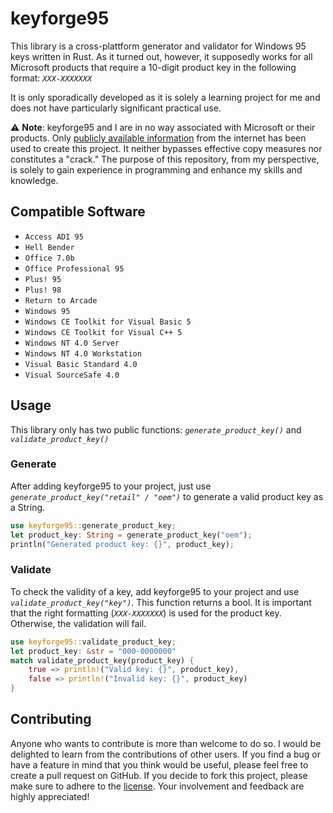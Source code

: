 # keyforge95

This library is a cross-plattform generator and validator for Windows 95 keys written in Rust. As it turned out, however, it supposedly works for all Microsoft products that require a 10-digit product key in the following format: _`XXX-XXXXXXX`_

It is only sporadically developed as it is solely a learning project for me and does not have particularly significant practical use.

⚠️ **Note**: keyforge95 and I are in no way associated with Microsoft or their products. Only [publicly available information](https://en.wikipedia.org/wiki/Product_key#Examples) from the internet has been used to create this project. It neither bypasses effective copy measures nor constitutes a "crack." The purpose of this repository, from my perspective, is solely to gain experience in programming and enhance my skills and knowledge.

## Compatible Software

- `Access ADI 95`
- `Hell Bender`
- `Office 7.0b`
- `Office Professional 95`
- `Plus! 95`
- `Plus! 98`
- `Return to Arcade`
- `Windows 95`
- `Windows CE Toolkit for Visual Basic 5`
- `Windows CE Toolkit for Visual C++ 5`
- `Windows NT 4.0 Server`
- `Windows NT 4.0 Workstation`
- `Visual Basic Standard 4.0`
- `Visual SourceSafe 4.0`

## Usage

This library only has two public functions: _`generate_product_key()`_ and _`validate_product_key()`_

### Generate

After adding keyforge95 to your project, just use _`generate_product_key("retail" / "oem")`_ to generate a valid product key as a String.

```rs
use keyforge95::generate_product_key;
let product_key: String = generate_product_key("oem");
println("Generated product key: {}", product_key);
```

### Validate

To check the validity of a key, add keyforge95 to your project and use _`validate_product_key("key")`_. This function returns a bool. It is important that the right formatting (_`XXX-XXXXXXX`_) is used for the product key. Otherwise, the validation will fail.

```rs
use keyforge95::validate_product_key;
let product_key: &str = "000-0000000"
match validate_product_key(product_key) {
    true => println!("Valid key: {}", product_key),
    false => println!("Invalid key: {}", product_key)
}
```

## Contributing

Anyone who wants to contribute is more than welcome to do so. I would be delighted to learn from the contributions of other users. If you find a bug or have a feature in mind that you think would be useful, please feel free to create a pull request on GitHub.
If you decide to fork this project, please make sure to adhere to the [license](https://github.com/nandolawson/keyforge95/blob/master/LICENSE). Your involvement and feedback are highly appreciated!
